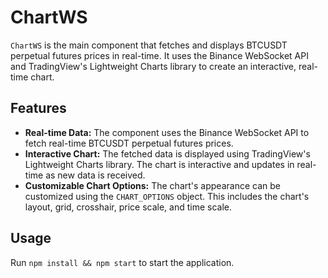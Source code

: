 # ChartWS

`ChartWS` is the main component that fetches and displays BTCUSDT perpetual futures prices in real-time. It uses the Binance WebSocket API and TradingView's Lightweight Charts library to create an interactive, real-time chart.

## Features

- **Real-time Data:** The component uses the Binance WebSocket API to fetch real-time BTCUSDT perpetual futures prices.
- **Interactive Chart:** The fetched data is displayed using TradingView's Lightweight Charts library. The chart is interactive and updates in real-time as new data is received.
- **Customizable Chart Options:** The chart's appearance can be customized using the `CHART_OPTIONS` object. This includes the chart's layout, grid, crosshair, price scale, and time scale.

## Usage
Run ```npm install && npm start``` to start the application.